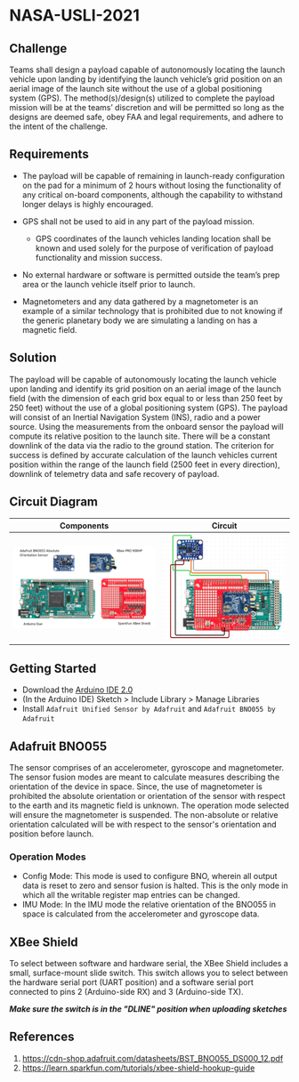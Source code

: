 # NASA-USLI-2021

## Challenge

Teams shall design a payload capable of autonomously locating the launch vehicle upon landing by identifying the launch vehicle’s grid position on an aerial image of the
launch site without the use of a global positioning system (GPS). The method(s)/design(s) utilized to complete the payload mission will be at the teams’ discretion and will be permitted so long as the
designs are deemed safe, obey FAA and legal requirements, and adhere to the intent of the challenge.

## Requirements

* The payload will be capable of remaining in launch-ready configuration on the pad for a minimum of 2 hours without losing the functionality of any critical on-board components, although
the capability to withstand longer delays is highly encouraged.

* GPS shall not be used to aid in any part of the payload mission.
  * GPS coordinates of the launch vehicles landing location shall be known and used solely for the purpose of verification of payload functionality and mission success.

* No external hardware or software is permitted outside the team’s prep area or the launch vehicle itself prior to launch.

* Magnetometers and any data gathered by a magnetometer is an example of a similar technology that is prohibited due to not knowing if the generic planetary body we are simulating a landing on has a magnetic field.

## Solution

The payload will be capable of autonomously locating the launch vehicle upon landing and identify its grid position on an aerial image of the launch field (with the dimension of each grid box equal to or less than 250 feet by 250 feet) without the use of a global positioning system (GPS). The payload will consist of an Inertial Navigation System (INS), radio and a power source. Using the measurements from the onboard sensor the payload will compute its relative position to the launch site. There will be a constant downlink of the data via the radio to the ground station. The criterion for success is defined by accurate calculation of the launch vehicles current position within the range of the launch field (2500 feet in every direction), downlink of telemetry data and safe recovery of payload.

## Circuit Diagram

Components                 |  Circuit
:-------------------------:|:-------------------------:
![](images/components.png) |  ![](images/circuit.png)

## Getting Started

- Download the [Arduino IDE 2.0](https://www.arduino.cc/en/software)
- (In the Arduino IDE) Sketch > Include Library > Manage Libraries
- Install `Adafruit Unified Sensor by Adafruit` and `Adafruit BNO055 by Adafruit`

## Adafruit BNO055

The sensor comprises of an accelerometer, gyroscope and magnetometer. The sensor fusion modes are meant to calculate measures describing the orientation of the device in space.
Since, the use of magnetometer is prohibited the absolute orientation or orientation of the sensor with respect to the earth and its magnetic field is unknown. The operation mode selected will ensure the magnetometer is suspended. The non-absolute or relative orientation calculated will be with respect to the sensor's orientation and position before launch.

### Operation Modes

- Config Mode: This mode is used to configure BNO, wherein all output data is reset to zero and sensor fusion is halted. This is the only mode in which all the writable register map entries can be changed.
- IMU Mode: In the IMU mode the relative orientation of the BNO055 in space is calculated from the accelerometer and gyroscope data.

## XBee Shield

To select between software and hardware serial, the XBee Shield includes a small, surface-mount slide switch. This switch allows you to select between the hardware serial port (UART position) and a software serial port connected to pins 2 (Arduino-side RX) and 3 (Arduino-side TX). 

***Make sure the switch is in the "DLINE" position when uploading sketches***

## References

1. <https://cdn-shop.adafruit.com/datasheets/BST_BNO055_DS000_12.pdf> 
2. <https://learn.sparkfun.com/tutorials/xbee-shield-hookup-guide>
